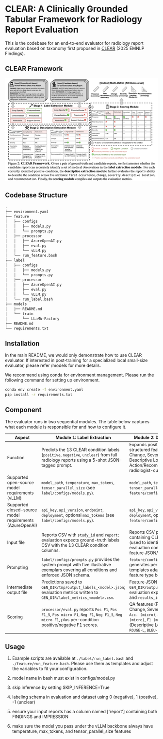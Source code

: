 # CLEAR: A Clinically Grounded Tabular Framework for Radiology Report Evaluation

This is the codebase for an end-to-end evaluator for radiology report evaluation based on taxonomy first proposed in [CLEAR](https://arxiv.org/abs/2505.16325) (2025 EMNLP Findings).

## CLEAR Framework
![CLEAR overview](pics/CLEAR_overview.png)

## Codebase Structure
```
.
├── environment.yaml
├── feature
│   ├── configs
│   │   ├── models.py
│   │   └── prompts.py
│   ├── processor
│   │   ├── AzureOpenAI.py
│   │   ├── eval.py
│   │   └── vLLM.py
│   └── run_feature.bash
├── label
│   ├── configs
│   │   ├── models.py
│   │   └── prompts.py
│   ├── processor
│   │   ├── AzureOpenAI.py
│   │   ├── eval.py
│   │   └── vLLM.py
│   └── run_label.bash
├── models
│   ├── README.md
│   └── train
│       └── LLaMA-Factory
├── README.md
└── requirements.txt
```

## Installation

In the main README, we would only demonstrate how to use CLEAR evaluator. If interested in post-training for a specialized local small-size evaluator, please refer /models for more details.

We recommend using conda for environment management. Please run the following command for setting up environment.

```bash
conda env create -f environment.yaml
pip install -r requirements.txt
```

## Component

The evaluator runs in two sequential modules. The table below captures what each module is responsible for and how to configure it.

| Aspect | Module 1: Label Extraction | Module 2: Description Extraction |
| --- | --- | --- |
| Function | Predicts the 13 CLEAR condition labels (`positive`, `negative`, `unclear`) from full radiology reports using a 5-shot JSON-tagged prompt. | Expands positive findings into structured features (First Occurrence, Change, Severity, Urgency, Descriptive Location, Action/Recommendation) using radiologist-curated templates. |
| Supported open-source model requirements (vLLM) | `model_path`, `temperature`, `max_tokens`, `tensor_parallel_size` (see `label/configs/models.py`). | `model_path`, `temperature`, `max_tokens`, `tensor_parallel_size` (see `feature/configs/models.py`). |
| Supported closed-source model requirements (AzureOpenAI) | `api_key`, `api_version`, `endpoint`, `deployment`, optional `max_tokens` (see `label/configs/models.py`). | `api_key`, `api_version`, `endpoint`, `deployment`, optional `max_tokens` (see `feature/configs/models.py`). |
| Input file | Reports CSV with `study_id` and `report`; evaluation expects ground-truth labels CSV with the 13 CLEAR condition columns. | Reports CSV plus label CSV containing CLEAR condition columns (used to identify positive conditions); evaluation consumes ground-truth feature JSON/CSV. |
| Prompting | `label/configs/prompts.py` provides the system prompt with five illustrative exemplars covering all conditions and enforced JSON schema. | `feature/configs/prompts.py` generates per-condition prompts; templates adapt to each condition and feature type before inference. |
| Intermediate output file | Predictions saved to `GEN_DIR/tmp/output_labels_<model>.json`; evaluation metrics written to `GEN_DIR/label_metrics_<model>.csv`. | Feature JSON saved to `GEN_DIR/output_feature_<model>.json`; evaluation exports `results_qa_avg.csv` and `results_ie_avg.csv` in `GEN_DIR`. |
| Scoring | `processor/eval.py` reports `Pos F1`, `Pos F1_5`, `Pos micro F1`, `Neg F1`, `Neg F1_5`, `Neg micro F1`, plus per-condition positive/negative F1 scores. | QA features (First Occurrence, Change, Severity, Urgency) score `Acc. (micro)`, `Acc. (macro)`, `F1 (micro)`, `F1 (macro)`; IE features (Descriptive Location, Action) score `ROUGE-L`, `BLEU-4`. |


## Usage

1. Example scripts are available at `./label/run_label.bash` and `./feature/run_feature.bash`. Please use them as templates and adjust the variables to fit your configuration.

2. model name in bash must exist in configs/model.py

3. skip inference by setting SKIP_INFERENCE=True

4. labeling schema in evaluation and dataset using 0 (negative), 1 (postive), -1 (unclear)

5. ensure your input reports has a column named ['report'] containing both FINDINGS and IMPRESSION

6. make sure the model you pass under the vLLM backbone always have temperature, max_tokens, and tensor_parallel_size features
